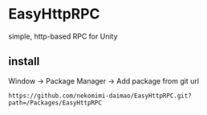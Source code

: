 # EasyHttpRPC

simple, http-based RPC for Unity

## install

Window -> Package Manager -> Add package from git url

`https://github.com/nekomimi-daimao/EasyHttpRPC.git?path=/Packages/EasyHttpRPC`
